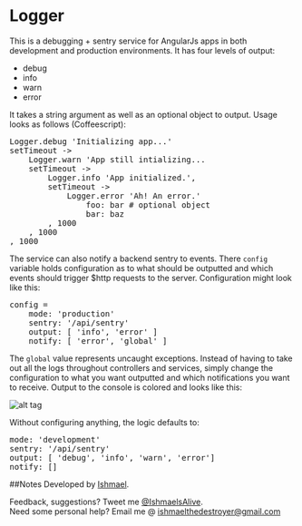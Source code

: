 Logger
======

This is a debugging + sentry service for AngularJs apps in both development and production environments. It has four levels of output:

- debug
- info
- warn
- error

It takes a string argument as well as an optional object to output. Usage looks as follows (Coffeescript):

<pre>
Logger.debug 'Initializing app...'
setTimeout ->
    Logger.warn 'App still intializing...
    setTimeout ->
        Logger.info 'App initialized.',
        setTimeout ->
            Logger.error 'Ah! An error.'
                foo: bar # optional object
                bar: baz
        , 1000
    , 1000
, 1000
</pre>

The service can also notify a backend sentry to events. There `config` variable holds configuration as to what should be outputted and which events should trigger $http requests to the server. Configuration might look like this:

<pre>
config =
    mode: 'production'
    sentry: '/api/sentry'
    output: [ 'info', 'error' ]
    notify: [ 'error', 'global' ]
</pre>

The `global` value represents uncaught exceptions. Instead of having to take out all the logs throughout controllers and services, simply change the configuration to what you want outputted and which notifications you want to receive. Output to the console is colored and looks like this:

![alt tag](http://i.imgur.com/zHR7RX7.png)

Without configuring anything, the logic defaults to:

<pre>
mode: 'development'
sentry: '/api/sentry'
output: [ 'debug', 'info', 'warn', 'error']
notify: []
</pre>

##Notes
Developed by <a href='http://twitter.com/ishmaelsalive'>Ishmael</a>. <br />

Feedback, suggestions? Tweet me <a href='http://twitter.com/ishmaelsalive'>@IshmaelsAlive</a>. <br />
Need some personal help? Email me @ <a href='mailto:ishmaelthedestroyer@gmail.com?Subject=LazyAngular'>ishmaelthedestroyer@gmail.com</a>